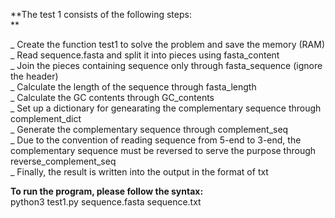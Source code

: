 **The test 1 consists of the following steps: <br /> **

_ Create the function test1 to solve the problem and save the memory (RAM) <br />
_ Read sequence.fasta and split it into pieces using fasta_content <br />
_ Join the pieces containing sequence only through fasta_sequence (ignore the header) <br />
_ Calculate the length of the sequence through fasta_length <br />
_ Calculate the GC contents through GC_contents <br />
_ Set up a dictionary for genearating the complementary sequence through complement_dict <br />
_ Generate the complementary sequence through complement_seq <br />
_ Due to the convention of reading sequence from 5-end to 3-end, the complementary sequence must be reversed to serve the purpose through reverse_complement_seq <br />
_ Finally, the result is written into the output in the format of txt <br />


**To run the program, please follow the syntax:** <br />
python3 test1.py sequence.fasta sequence.txt
